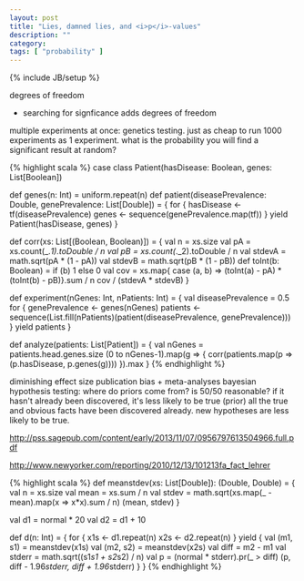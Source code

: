 ```yaml
---
layout: post
title: "Lies, damned lies, and <i>p</i>-values"
description: ""
category: 
tags: [ "probability" ]
---
```

{% include JB/setup %}

degrees of freedom
- searching for signficance adds degrees of freedom

multiple experiments at once: genetics testing. just as cheap to run 1000 experiments as 1 experiment.
what is the probability you will find a significant result at random?

{% highlight scala %}
case class Patient(hasDisease: Boolean, genes: List[Boolean])

def genes(n: Int) = uniform.repeat(n)
def patient(diseasePrevalence: Double, genePrevalence: List[Double]) = {
  for {
    hasDisease <- tf(diseasePrevalence)
    genes <- sequence(genePrevalence.map(tf))
  } yield Patient(hasDisease, genes)
}

def corr(xs: List[(Boolean, Boolean)]) = {
  val n = xs.size
  val pA = xs.count(_._1).toDouble / n
  val pB = xs.count(_._2).toDouble / n
  val stdevA = math.sqrt(pA * (1 - pA))
  val stdevB = math.sqrt(pB * (1 - pB))
  def toInt(b: Boolean) = if (b) 1 else 0
  val cov = xs.map{ case (a, b) => (toInt(a) - pA) * (toInt(b) - pB)}.sum / n
  cov / (stdevA * stdevB)
}

def experiment(nGenes: Int, nPatients: Int) = {
  val diseasePrevalence = 0.5
  for {
    genePrevalence <- genes(nGenes)
    patients <- sequence(List.fill(nPatients)(patient(diseasePrevalence, genePrevalence)))
  } yield patients
}

def analyze(patients: List[Patient]) = {
  val nGenes = patients.head.genes.size
  (0 to nGenes-1).map(g => {
    corr(patients.map(p => (p.hasDisease, p.genes(g))))
  }).max
}
{% endhighlight %}

diminishing effect size
publication bias + meta-analyses
bayesian hypothesis testing: where do priors come from? is 50/50 reasonable?
if it hasn't already been discovered, it's less likely to be true (prior)
all the true and obvious facts have been discovered already. new hypotheses are less likely to be true.

http://pss.sagepub.com/content/early/2013/11/07/0956797613504966.full.pdf

http://www.newyorker.com/reporting/2010/12/13/101213fa_fact_lehrer

{% highlight scala %}
def meanstdev(xs: List[Double]): (Double, Double) = {
  val n = xs.size
  val mean = xs.sum / n
  val stdev = math.sqrt(xs.map(_ - mean).map(x => x*x).sum / n)
  (mean, stdev)
}

val d1 = normal * 20
val d2 = d1 + 10

def d(n: Int) = {
  for {
    x1s <- d1.repeat(n)
    x2s <- d2.repeat(n)
  } yield {
    val (m1, s1) = meanstdev(x1s)
    val (m2, s2) = meanstdev(x2s)
    val diff = m2 - m1
    val stderr = math.sqrt((s1*s1 + s2*s2) / n)
    val p = (normal * stderr).pr(_ > diff)
    (p, diff - 1.96*stderr, diff + 1.96*stderr)
  }
}
{% endhighlight %}
